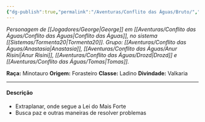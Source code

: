 ```yaml
---
{"dg-publish":true,"permalink":"/Aventuras/Conflito das Águas/Bruto/","noteIcon":"","created":"2025-10-13T17:42:08.636-03:00"}
---
```


*Personagem de [[Jogadores/George\|George]] em [[Aventuras/Conflito das Águas/Conflito das Águas\|Conflito das Águas]], no sistema [[Sistemas/Tormenta20\|Tormenta20]].*
*Grupo: [[Aventuras/Conflito das Águas/Anastasia\|Anastasia]], [[Aventuras/Conflito das Águas/Anur Risini\|Anur Risini]], [[Aventuras/Conflito das Águas/Drozd\|Drozd]] e [[Aventuras/Conflito das Águas/Tomas\|Tomas]].*

**Raça:** Minotauro
**Origem:** Forasteiro
**Classe:** Ladino
**Divindade:** Valkaria

---
#### Descrição
- Extraplanar, onde segue a Lei do Mais Forte
- Busca paz e outras maneiras de resolver problemas